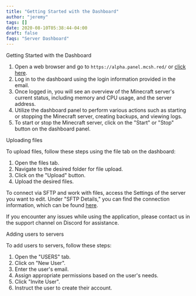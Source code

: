 ```yaml
---
title: "Getting Started with the Dashboard"
author: "jeremy"
tags: []
date: 2020-08-10T05:38:44-04:00
draft: false
faqs: "Server Dashboard"
---
```


Getting Started with the Dashboard

1) Open a web browser and go to `https://alpha.panel.mcsh.red/` or [click here](https://alpha.panel.mcsh.red/).
2) Log in to the dashboard using the login information provided in the email.
3) Once logged in, you will see an overview of the Minecraft server's current status, including memory and CPU usage, and the server address.
4) Utilize the dashboard panel to perform various actions such as starting or stopping the Minecraft server, creating backups, and viewing logs.
5) To start or stop the Minecraft server, click on the "Start" or "Stop" button on the dashboard panel.

Uploading files

To upload files, follow these steps using the file tab on the dashboard:

1) Open the files tab.
2) Navigate to the desired folder for file upload.
3) Click on the "Upload" button.
4) Upload the desired files.

To connect via SFTP and work with files, access the Settings of the server you want to edit. Under "SFTP Details," you can find the connection information, which can be found [here](https://mcserverhosting.net/faqs/how-to-access-files-using-winscp/).

If you encounter any issues while using the application, please contact us in the support channel on Discord for assistance.

Adding users to servers

To add users to servers, follow these steps:
1) Open the "USERS" tab.
2) Click on "New User".
3) Enter the user's email.
4) Assign appropriate permissions based on the user's needs.
5) Click "Invite User".
6) Instruct the user to create their account.
